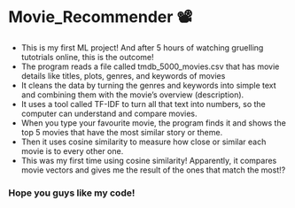 <h1>Movie_Recommender 📽️</h1>
<ul>
    <li> This is my first ML project! And after 5 hours of watching gruelling tutotrials online, this is the outcome! </li>
    <li>The program reads a file called tmdb_5000_movies.csv that has movie details like titles, plots, genres, and keywords of movies</li>
    <li>It cleans the data by turning the genres and keywords into simple text and combining them with the movie’s overview (description).</li>
    <li>It uses a tool called TF-IDF to turn all that text into numbers, so the computer can understand and compare movies.</li>
    <li>When you type your favourite movie, the program finds it and shows the top 5 movies that have the most similar story or theme. </li>
    <li>Then it uses cosine similarity to measure how close or similar each movie is to every other one.</li>
  <li> This was my first time using cosine similarity! Apparently, it compares movie vectors and gives me the result of the ones that match the most!?</li>
  </ul>
<h3> Hope you guys like my code! </h3>
